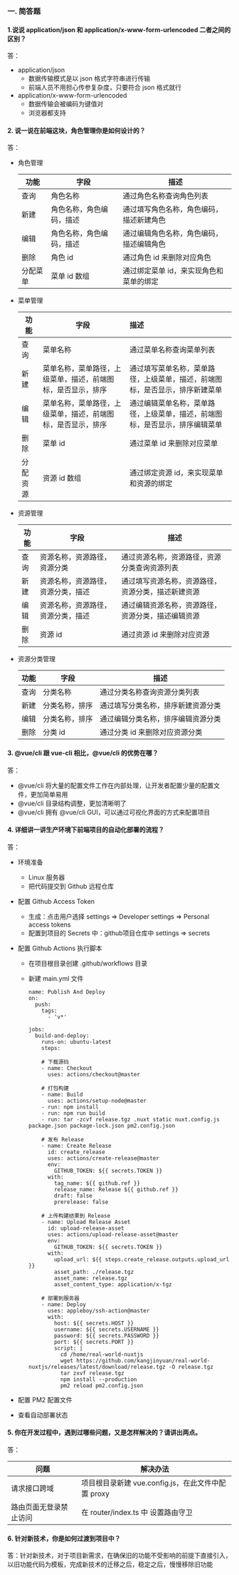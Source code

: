 ### 一. 简答题

#### 1.说说 application/json 和 application/x-www-form-urlencoded 二者之间的区别？

答：

- application/json
  - 数据传输模式是以 json 格式字符串进行传输
  - 前端人员不用担心传参复杂度，只要符合 json 格式就行
- application/x-www-form-urlencoded
  - 数据传输会被编码为键值对
  - 浏览器都支持

#### 2. 说一说在前端这块，角色管理你是如何设计的？

答：

- 角色管理

  | 功能     | 字段                     | 描述                                     |
  | -------- | ------------------------ | ---------------------------------------- |
  | 查询     | 角色名称                 | 通过角色名称查询角色列表                 |
  | 新建     | 角色名称，角色编码，描述 | 通过填写角色名称，角色编码，描述新建角色 |
  | 编辑     | 角色名称，角色编码，描述 | 通过编辑角色名称，角色编码，描述编辑角色 |
  | 删除     | 角色 id                  | 通过角色 id 来删除对应角色               |
  | 分配菜单 | 菜单 id 数组             | 通过绑定菜单 id，来实现角色和菜单的绑定  |

- 菜单管理

  | 功能     | 字段                                                         | 描述                                                         |
  | -------- | ------------------------------------------------------------ | :----------------------------------------------------------- |
  | 查询     | 菜单名称                                                     | 通过菜单名称查询菜单列表                                     |
  | 新建     | 菜单名称，菜单路径，上级菜单，描述，前端图标，是否显示，排序 | 通过填写菜单名称，菜单路径，上级菜单，描述，前端图标，是否显示，排序新建菜单 |
  | 编辑     | 菜单名称，菜单路径，上级菜单，描述，前端图标，是否显示，排序 | 通过编辑菜单名称，菜单路径，上级菜单，描述，前端图标，是否显示，排序编辑菜单 |
  | 删除     | 菜单 id                                                      | 通过菜单 id 来删除对应菜单                                   |
  | 分配资源 | 资源 id 数组                                                 | 通过绑定资源 id，来实现菜单和资源的绑定                      |

- 资源管理

  | 功能 | 字段                               | 描述                                               |
  | ---- | ---------------------------------- | -------------------------------------------------- |
  | 查询 | 资源名称，资源路径，资源分类       | 通过资源名称，资源路径，资源分类查询资源列表       |
  | 新建 | 资源名称，资源路径，资源分类，描述 | 通过填写资源名称，资源路径，资源分类，描述新建资源 |
  | 编辑 | 资源名称，资源路径，资源分类，描述 | 通过编辑资源名称，资源路径，资源分类，描述编辑资源 |
  | 删除 | 资源 id                            | 通过资源 id 来删除对应资源                         |

- 资源分类管理

  | 功能 | 字段           | 描述                               |
  | ---- | -------------- | ---------------------------------- |
  | 查询 | 分类名称       | 通过分类名称查询资源分类列表       |
  | 新建 | 分类名称，排序 | 通过填写分类名称，排序新建资源分类 |
  | 编辑 | 分类名称，排序 | 通过编辑分类名称，排序编辑资源分类 |
  | 删除 | 分类 id        | 通过分类 id 来删除对应资源分类     |

#### 3. @vue/cli 跟 vue-cli 相比，@vue/cli 的优势在哪？

答：

- @vue/cli 将大量的配置文件工作在内部处理，让开发者配置少量的配置文件，更加简单易用
- @vue/cli 目录结构调整，更加清晰明了
- @vue/cli 拥有 @vue/cli GUI，可以通过可视化界面的方式来配置项目

#### 4. 详细讲一讲生产环境下前端项目的自动化部署的流程？

答：

- 环境准备

  - Linux 服务器
  - 把代码提交到 Github 远程仓库

- 配置 Github Access Token

  - 生成：点击用户选择 settings => Developer settings => Personal access tokens
  - 配置到项目的 Secrets 中：github项目仓库中 settings => secrets

- 配置 Github Actions 执行脚本

  - 在项目根目录创建 .github/workflows 目录

  - 新建 main.yml 文件

    ```
    name: Publish And Deploy
    on:
      push:
        tags:
          - 'v*'
    
    jobs:
      build-and-deploy:
        runs-on: ubuntu-latest
        steps:
    
        # 下载源码
        - name: Checkout
          uses: actions/checkout@master
    
        # 打包构建
        - name: Build
          uses: actions/setup-node@master
        - run: npm install
        - run: npm run build
        - run: tar -zcvf release.tgz .nuxt static nuxt.config.js package.json package-lock.json pm2.config.json
    
        # 发布 Release
        - name: Create Release
          id: create_release
          uses: actions/create-release@master
          env:
            GITHUB_TOKEN: ${{ secrets.TOKEN }}
          with:
            tag_name: ${{ github.ref }}
            release_name: Release ${{ github.ref }}
            draft: false
            prerelease: false
    
        # 上传构建结果到 Release
        - name: Upload Release Asset
          id: upload-release-asset
          uses: actions/upload-release-asset@master
          env:
            GITHUB_TOKEN: ${{ secrets.TOKEN }}
          with:
            upload_url: ${{ steps.create_release.outputs.upload_url }}
            asset_path: ./release.tgz
            asset_name: release.tgz
            asset_content_type: application/x-tgz
    
        # 部署到服务器
        - name: Deploy
          uses: appleboy/ssh-action@master
          with:
            host: ${{ secrets.HOST }}
            username: ${{ secrets.USERNAME }}
            password: ${{ secrets.PASSWORD }}
            port: ${{ secrets.PORT }}
            script: |
              cd /home/real-world-nuxtjs
              wget https://github.com/kangjinyuan/real-world-nuxtjs/releases/latest/download/release.tgz -O release.tgz
              tar zxvf release.tgz
              npm install --production
              pm2 reload pm2.config.json
    
    ```

    

- 配置 PM2 配置文件

- 查看自动部署状态

#### 5. 你在开发过程中，遇到过哪些问题，又是怎样解决的？请讲出两点。

答：

| 问题                   | 解决办法                                           |
| ---------------------- | -------------------------------------------------- |
| 请求接口跨域           | 项目根目录新建 vue.config.js，在此文件中配置 proxy |
| 路由页面无登录禁止访问 | 在 router/index.ts 中 设置路由守卫                 |

#### 6. 针对新技术，你是如何过渡到项目中？

答：针对新技术，对于项目新需求，在确保旧的功能不受影响的前提下直接引入，以旧功能代码为模板，完成新技术的迁移之后，稳定之后，慢慢移除旧功能